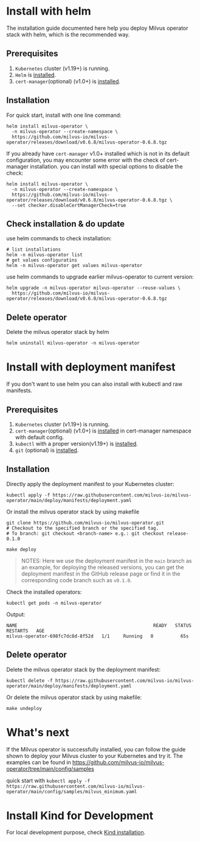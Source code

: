 # Install with helm
The installation guide documented here help you deploy Milvus operator stack with helm, which is the recommended way.

## Prerequisites
1. `Kubernetes` cluster (v1.19+) is running.
2. `Helm` is [installed](https://helm.sh/).
2. `cert-manager`(optional) (v1.0+) is [installed](https://cert-manager.io/docs/installation/kubernetes/).

## Installation

For quick start, install with one line command:

```shell
helm install milvus-operator \
  -n milvus-operator --create-namespace \
  https://github.com/milvus-io/milvus-operator/releases/download/v0.6.8/milvus-operator-0.6.8.tgz
```

If you already have `cert-manager` v1.0+ installed which is not in its default configuration, you may encounter some error with the check of cert-manager installation. you can install with special options to disable the check:

```
helm install milvus-operator \
  -n milvus-operator --create-namespace \
  https://github.com/milvus-io/milvus-operator/releases/download/v0.6.8/milvus-operator-0.6.8.tgz \
  --set checker.disableCertManagerCheck=true
```

## Check installation & do update

use helm commands to check installation:

```shell
# list installations
helm -n milvus-operator list
# get values configuratins
helm -n milvus-operator get values milvus-operator
```

use helm commands to upgrade earlier milvus-operator to current version:

```shell
helm upgrade -n milvus-operator milvus-operator --reuse-values \
  https://github.com/milvus-io/milvus-operator/releases/download/v0.6.8/milvus-operator-0.6.8.tgz
```

## Delete operator
Delete the milvus operator stack by helm

```shell
helm uninstall milvus-operator -n milvus-operator
```

# Install with deployment manifest

If you don't want to use helm you can also install with kubectl and raw manifests.

## Prerequisites
1. `Kubernetes` cluster (v1.19+) is running.
2. `cert-manager`(optional) (v1.0+) is [installed](https://cert-manager.io/docs/installation/kubernetes/) in cert-manager namespace with default config.
3. `kubectl` with a proper version(v1.19+) is [installed](https://kubernetes.io/docs/tasks/tools/).
4. `git` (optional) is [installed](https://git-scm.com/book/en/v2/Getting-Started-Installing-Git).

## Installation
Directly apply the deployment manifest to your Kubernetes cluster:
```shell
kubectl apply -f https://raw.githubusercontent.com/milvus-io/milvus-operator/main/deploy/manifests/deployment.yaml
```

Or install the milvus operator stack by using makefile
```shell
git clone https://github.com/milvus-io/milvus-operator.git
# Checkout to the specified branch or the specified tag.
# To branch: git checkout <branch-name> e.g.: git checkout release-0.1.0

make deploy
``` 

>NOTES: Here we use the deployment manifest in the `main` branch as an example, for deploying the released versions, you can get the deployment manifest in the GitHub release page or find it in the corresponding code branch such as `v0.1.0`.

Check the installed operators:

```shell
kubectl get pods -n milvus-operator
```

Output:
```log
NAME                                                  READY   STATUS    RESTARTS   AGE
milvus-operator-698fc7dc8d-8f52d   1/1     Running   0          65s
```

## Delete operator
Delete the milvus operator stack by the deployment manifest:

```shell
kubectl delete -f https://raw.githubusercontent.com/milvus-io/milvus-operator/main/deploy/manifests/deployment.yaml
```

Or delete the milvus operator stack by using makefile:

```shell
make undeploy
```


# What's next

If the Milvus operator is successfully installed, you can follow the guide shown to deploy your Milvus cluster to your Kubernetes and try it. The examples can be found in https://github.com/milvus-io/milvus-operator/tree/main/config/samples

quick start with `kubectl apply -f https://raw.githubusercontent.com/milvus-io/milvus-operator/main/config/samples/milvus_minimum.yaml`

# Install Kind for Development
For local development purpose, check [Kind installation](./kind-installation.md).
